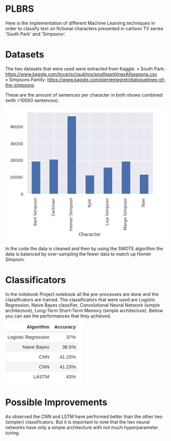 # PLBRS
Here is the implementation of different Machine Learning techniques in order to classify text on fictional characters presented in cartoon TV series 'South Park' and 'Simpsons'.

# Datasets
The two datasets that were used were extracted from Kaggle.
• South Park: https://www.kaggle.com/tovarischsukhov/southparklinesAllseasons.csv  <br />
• Simpsons Family: https://www.kaggle.com/pierremegret/dialoguelines-of-the-simpsons

These are the amount of sentences per character in both shows combined (with >10000 sentences).

![alt text](https://github.com/Chimonas/PLBRS/blob/master/images/sentences_per_character.png)

In the code the data is cleaned and then by using the SMOTE algorithm the data is balanced by over-sampling the fewer data to match up Homer Simpson.

# Classificators

In the notebook Project notebook all the pre-processes are done and the classificators are trained. The classificators that were used are Logistic Regression, Naive Bayes classifier, Convolutional Neural Network (simple architecture), Long-Term Short-Term Memory (simple architecture). Bellow you can see the performances that they achieved.

![alt text](https://github.com/Chimonas/PLBRS/blob/master/images/table.png)


# Possible Improvements

As observed the CNN and LSTM have performed better than the other two (simpler) classificators. But it is important to note that the two neural networks have only a simple architecture with not much hyperparameter tuning.
